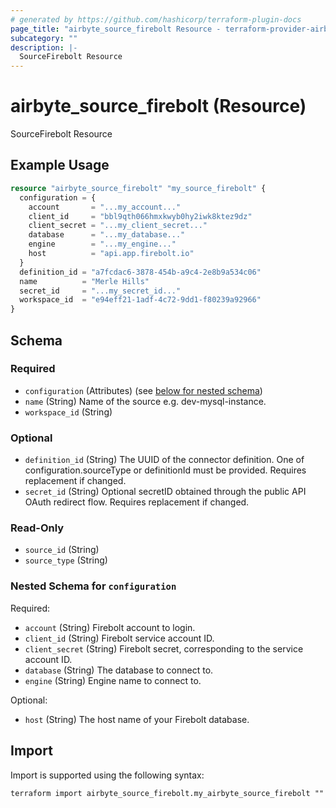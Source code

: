 ```yaml
---
# generated by https://github.com/hashicorp/terraform-plugin-docs
page_title: "airbyte_source_firebolt Resource - terraform-provider-airbyte"
subcategory: ""
description: |-
  SourceFirebolt Resource
---
```


# airbyte_source_firebolt (Resource)

SourceFirebolt Resource

## Example Usage

```terraform
resource "airbyte_source_firebolt" "my_source_firebolt" {
  configuration = {
    account       = "...my_account..."
    client_id     = "bbl9qth066hmxkwyb0hy2iwk8ktez9dz"
    client_secret = "...my_client_secret..."
    database      = "...my_database..."
    engine        = "...my_engine..."
    host          = "api.app.firebolt.io"
  }
  definition_id = "a7fcdac6-3878-454b-a9c4-2e8b9a534c06"
  name          = "Merle Hills"
  secret_id     = "...my_secret_id..."
  workspace_id  = "e94eff21-1adf-4c72-9dd1-f80239a92966"
}
```

<!-- schema generated by tfplugindocs -->
## Schema

### Required

- `configuration` (Attributes) (see [below for nested schema](#nestedatt--configuration))
- `name` (String) Name of the source e.g. dev-mysql-instance.
- `workspace_id` (String)

### Optional

- `definition_id` (String) The UUID of the connector definition. One of configuration.sourceType or definitionId must be provided. Requires replacement if changed.
- `secret_id` (String) Optional secretID obtained through the public API OAuth redirect flow. Requires replacement if changed.

### Read-Only

- `source_id` (String)
- `source_type` (String)

<a id="nestedatt--configuration"></a>
### Nested Schema for `configuration`

Required:

- `account` (String) Firebolt account to login.
- `client_id` (String) Firebolt service account ID.
- `client_secret` (String) Firebolt secret, corresponding to the service account ID.
- `database` (String) The database to connect to.
- `engine` (String) Engine name to connect to.

Optional:

- `host` (String) The host name of your Firebolt database.

## Import

Import is supported using the following syntax:

```shell
terraform import airbyte_source_firebolt.my_airbyte_source_firebolt ""
```
